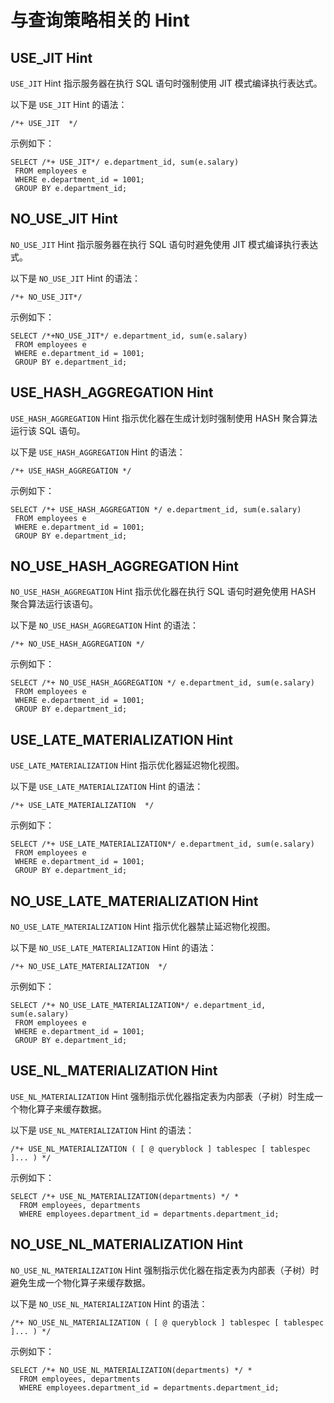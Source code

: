 与查询策略相关的 Hint 
==================================



USE_JIT Hint 
------------------------

`USE_JIT` Hint 指示服务器在执行 SQL 语句时强制使用 JIT 模式编译执行表达式。

以下是 `USE_JIT` Hint 的语法：

    /*+ USE_JIT  */



示例如下：

    SELECT /*+ USE_JIT*/ e.department_id, sum(e.salary)
     FROM employees e
     WHERE e.department_id = 1001;
     GROUP BY e.department_id;



NO_USE_JIT Hint 
---------------------------

`NO_USE_JIT` Hint 指示服务器在执行 SQL 语句时避免使用 JIT 模式编译执行表达式。

以下是 `NO_USE_JIT` Hint 的语法：

    /*+ NO_USE_JIT*/



示例如下：

    SELECT /*+NO_USE_JIT*/ e.department_id, sum(e.salary)
     FROM employees e
     WHERE e.department_id = 1001;
     GROUP BY e.department_id;



USE_HASH_AGGREGATION Hint 
-------------------------------------

`USE_HASH_AGGREGATION` Hint 指示优化器在生成计划时强制使用 HASH 聚合算法运行该 SQL 语句。

以下是 `USE_HASH_AGGREGATION` Hint 的语法：

    /*+ USE_HASH_AGGREGATION */



示例如下：

    SELECT /*+ USE_HASH_AGGREGATION */ e.department_id, sum(e.salary)
     FROM employees e
     WHERE e.department_id = 1001;
     GROUP BY e.department_id;



NO_USE_HASH_AGGREGATION Hint 
----------------------------------------

`NO_USE_HASH_AGGREGATION` Hint 指示优化器在执行 SQL 语句时避免使用 HASH 聚合算法运行该语句。

以下是 `NO_USE_HASH_AGGREGATION` Hint 的语法：

    /*+ NO_USE_HASH_AGGREGATION */



示例如下：

    SELECT /*+ NO_USE_HASH_AGGREGATION */ e.department_id, sum(e.salary)
     FROM employees e
     WHERE e.department_id = 1001;
     GROUP BY e.department_id;



USE_LATE_MATERIALIZATION Hint 
-----------------------------------------

`USE_LATE_MATERIALIZATION` Hint 指示优化器延迟物化视图。

以下是 `USE_LATE_MATERIALIZATION` Hint 的语法：

    /*+ USE_LATE_MATERIALIZATION  */



示例如下：

    SELECT /*+ USE_LATE_MATERIALIZATION*/ e.department_id, sum(e.salary)
     FROM employees e
     WHERE e.department_id = 1001;
     GROUP BY e.department_id;



NO_USE_LATE_MATERIALIZATION Hint 
--------------------------------------------

`NO_USE_LATE_MATERIALIZATION` Hint 指示优化器禁止延迟物化视图。

以下是 `NO_USE_LATE_MATERIALIZATION` Hint 的语法：

    /*+ NO_USE_LATE_MATERIALIZATION  */



示例如下：

    SELECT /*+ NO_USE_LATE_MATERIALIZATION*/ e.department_id, sum(e.salary)
     FROM employees e
     WHERE e.department_id = 1001;
     GROUP BY e.department_id;



USE_NL_MATERIALIZATION Hint 
---------------------------------------

`USE_NL_MATERIALIZATION` Hint 强制指示优化器指定表为内部表（子树）时生成一个物化算子来缓存数据。

以下是 `USE_NL_MATERIALIZATION` Hint 的语法：

    /*+ USE_NL_MATERIALIZATION ( [ @ queryblock ] tablespec [ tablespec ]... ) */



示例如下：

    SELECT /*+ USE_NL_MATERIALIZATION(departments) */ * 
      FROM employees, departments 
      WHERE employees.department_id = departments.department_id;



NO_USE_NL_MATERIALIZATION Hint 
------------------------------------------

`NO_USE_NL_MATERIALIZATION` Hint 强制指示优化器在指定表为内部表（子树）时避免生成一个物化算子来缓存数据。

以下是 `NO_USE_NL_MATERIALIZATION` Hint 的语法：

    /*+ NO_USE_NL_MATERIALIZATION ( [ @ queryblock ] tablespec [ tablespec ]... ) */



示例如下：

    SELECT /*+ NO_USE_NL_MATERIALIZATION(departments) */ * 
      FROM employees, departments 
      WHERE employees.department_id = departments.department_id;


